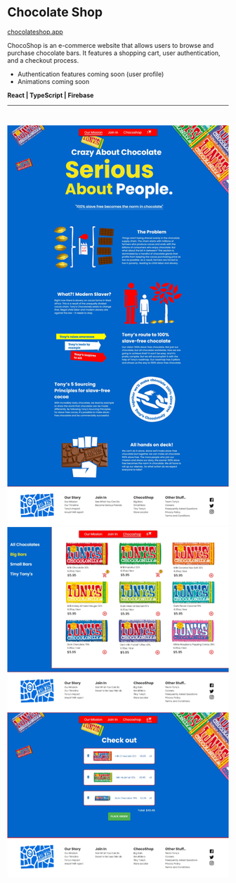 # Chocolate Shop

[chocolateshop.app](https://chocolateshop.netlify.app/)

ChocoShop is an e-commerce website that allows users to browse and purchase chocolate bars. It features a shopping cart, user authentication, and a checkout process.

- Authentication features coming soon (user profile)
- Animations coming soon

**React | TypeScript | Firebase**

<hr><br>

![Image](./img/full-page/Main-page.jpg)
![Image](./img/full-page/Shop-page-select.jpg)
![Image](./img/full-page/Cart-page.jpg)
